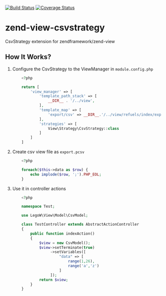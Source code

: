 [![Build Status](https://travis-ci.org/adamturcsan/zend-view-csvstrategy.svg?branch=master)](https://travis-ci.org/adamturcsan/zend-view-csvstrategy)
[![Coverage Status](https://coveralls.io/repos/github/adamturcsan/zend-view-csvstrategy/badge.svg?branch=master)](https://coveralls.io/github/adamturcsan/zend-view-csvstrategy?branch=master)

# zend-view-csvstrategy

CsvStrategy extension for zendframework/zend-view

## How It Works?

1. Configure the CsvStrategy to the ViewManager in `module.config.php`
    ```php
        <?php 

        return [
            'view_manager' => [
                'template_path_stack' => [
                    __DIR__ . '/../view',
                ],
                'template_map' => [
                    'export/csv' => __DIR__.'/../view/refuels/index/export.pcsv'
                ],
                'strategies' => [
                    View\Strategy\CsvStrategy::class
                ]
            ]
        ]
    ```
2. Create csv view file as `export.pcsv`
    ```php
        <?php 

        foreach($this->data as $row) {
            echo implode($row, ';').PHP_EOL;
        }
    ```
3. Use it in controller actions
    ```php
        <?php

        namespace Test;

        use LegoW\View\Model\CsvModel;

        class TestController extends AbstractActionController
        {
            public function indexAction()
            {
                $view = new CsvModel();
                $view->setTerminate(true)
                     ->setVariables([
                         "data" => [
                             range(1,26),
                             range('a','z')
                         ]
                     ]);
                return $view;
            }
        }
    ```
